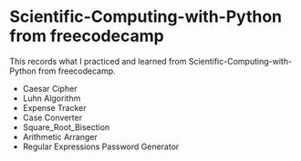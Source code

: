 # Scientific-Computing-with-Python from freecodecamp

This records what I practiced and learned from Scientific-Computing-with-Python from freecodecamp.

- Caesar Cipher
- Luhn Algorithm
- Expense Tracker
- Case Converter
- Square_Root_Bisection
- Arithmetic Arranger
- Regular Expressions Password Generator


